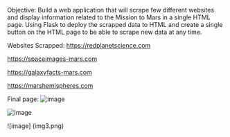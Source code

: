 
Objective:
Build a web application that will scrape few different websites and display information related to the Mission to Mars in a single HTML page. Using Flask to deploy the scrapped data to HTML and create a single button on the HTML page to be able to scrape new data at any time. 

Websites Scrapped:
https://redplanetscience.com

https://spaceimages-mars.com

https://galaxyfacts-mars.com

https://marshemispheres.com

Final page:
![image](img1.png)

![image](img2.png)

![image] (img3.png)














